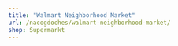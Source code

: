 ```yaml
---
title: "Walmart Neighborhood Market"
url: /nacogdoches/walmart-neighborhood-market/
shop: Supermarkt
---
```

